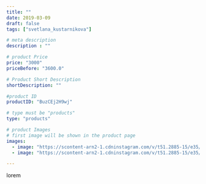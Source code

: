 ```yaml
---
title: ""
date: 2019-03-09
draft: false
tags: ["svetlana_kustarnikova"]

# meta description
description : ""

# product Price
price: "3000"
priceBefore: "3600.0"

# Product Short Description
shortDescription: ""

#product ID
productID: "BuzCEj2H9wj"

# type must be "products"
type: "products"

# product Images
# first image will be shown in the product page
images:
  - image: "https://scontent-arn2-1.cdninstagram.com/v/t51.2885-15/e35/52498876_120404155725494_7294221240651386135_n.jpg?se=8&tp=1&_nc_ht=scontent-arn2-1.cdninstagram.com&_nc_cat=102&_nc_ohc=2Sx4C0EJxfkAX_TxALj&ccb=7-4&oh=c2fc33a88aa8e0c2c2b048e074b32248&oe=60815D33&ig_cache_key=MTk5NTk0ODE2NTAyODU2NjA5Ng%3D%3D.2-ccb7-4"
  - image: "https://scontent-arn2-1.cdninstagram.com/v/t51.2885-15/e35/53529409_1238173533000087_5670690533803853847_n.jpg?se=8&tp=1&_nc_ht=scontent-arn2-1.cdninstagram.com&_nc_cat=103&_nc_ohc=Nm4Kunsqj-kAX-5AfFE&ccb=7-4&oh=eff8c10f5f1ab5c13894175232a49bf6&oe=60837CC3&ig_cache_key=MTk5NTk0ODE2NTAzNjk1MzgyNA%3D%3D.2-ccb7-4"

---
```

lorem
